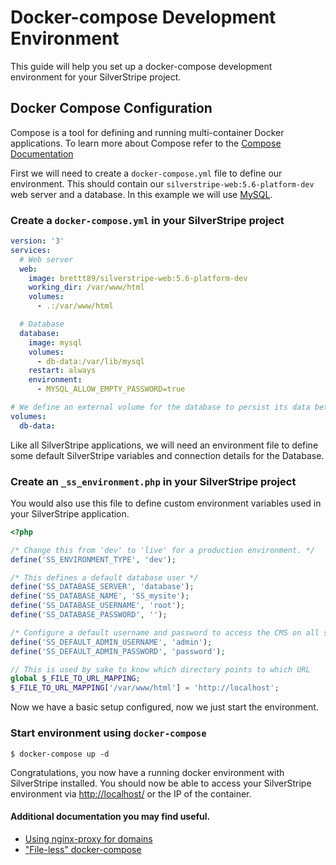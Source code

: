 # Docker-compose Development Environment

This guide will help you set up a docker-compose development environment for your SilverStripe project.

## Docker Compose Configuration

Compose is a tool for defining and running multi-container Docker applications. To learn more about Compose refer to the [Compose Documentation](https://docs.docker.com/compose/overview/)

First we will need to create a `docker-compose.yml` file to define our environment. This should contain our `silverstripe-web:5.6-platform-dev` web server and a database. In this example we will use [MySQL](https://hub.docker.com/r/_/mysql/).

### Create a `docker-compose.yml` in your SilverStripe project

```yml
version: '3'
services:
  # Web server
  web:
    image: brettt89/silverstripe-web:5.6-platform-dev
    working_dir: /var/www/html
    volumes:
      - .:/var/www/html

  # Database
  database:
    image: mysql
    volumes:
      - db-data:/var/lib/mysql
    restart: always
    environment:
      - MYSQL_ALLOW_EMPTY_PASSWORD=true

# We define an external volume for the database to persist its data between start / stops
volumes:
  db-data:
```

Like all SilverStripe applications, we will need an environment file to define some default SilverStripe variables and connection details for the Database.

### Create an `_ss_environment.php` in your SilverStripe project

You would also use this file to define custom environment variables used in your SilverStripe application.

```php
<?php

/* Change this from 'dev' to 'live' for a production environment. */
define('SS_ENVIRONMENT_TYPE', 'dev');

/* This defines a default database user */
define('SS_DATABASE_SERVER', 'database');
define('SS_DATABASE_NAME', 'SS_mysite');
define('SS_DATABASE_USERNAME', 'root');
define('SS_DATABASE_PASSWORD', '');

/* Configure a default username and password to access the CMS on all sites in this environment. */
define('SS_DEFAULT_ADMIN_USERNAME', 'admin');
define('SS_DEFAULT_ADMIN_PASSWORD', 'password');

// This is used by sake to know which directory points to which URL
global $_FILE_TO_URL_MAPPING;
$_FILE_TO_URL_MAPPING['/var/www/html'] = 'http://localhost';
```

Now we have a basic setup configured, now we just start the environment.

### Start environment using `docker-compose`

```console
$ docker-compose up -d
```

Congratulations, you now have a running docker environment with SilverStripe installed. You should now be able to access your SilverStripe environment via [http://localhost/](http://localhost/) or the IP of the container.

#### Additional documentation you may find useful.

 - [Using nginx-proxy for domains](https://github.com/brettt89/silverstripe-web/blob/master/docs/en/nginx-proxy-domain.md)
 - ["File-less" docker-compose](https://github.com/brettt89/silverstripe-web/blob/master/docs/en/file-less-docker-compose.md)
